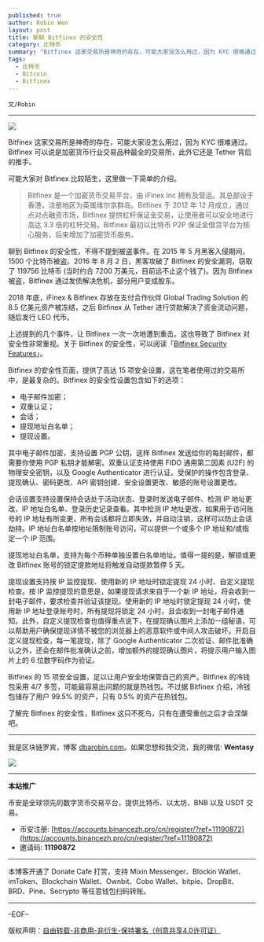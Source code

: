 ```yaml
---
published: true
author: Robin Wen
layout: post
title: 聊聊 Bitfinex 的安全性
category: 比特币
summary: "Bitfinex 这家交易所是神奇的存在，可能大家没怎么用过，因为 KYC 很难通过。Bitfinex 可以说是加密货币行业交易品种最全的交易所，此外它还是 Tether 背后的推手。Bitfinex 的 15 项安全设置，足以让用户安全地保管自己的资产。Bitfinex 的冷钱包采用 4/7 多签，可能最容易出问题的就是热钱包。不过据 Bitfinex 介绍，热钱包储存了用户 99.5% 的资产，只有 0.5% 的资产在热钱包。了解完 Bitfinex 的安全性，Bitfinex 这只不死鸟，只有在遭受重创之后才会涅槃吧。"
tags:
  - 比特币
  - Bitcoin
  - Bitfinex
---
```


`文/Robin`

***

![](https://cdn.dbarobin.com/yfray2g.png)

Bitfinex 这家交易所是神奇的存在，可能大家没怎么用过，因为 KYC 很难通过。Bitfinex 可以说是加密货币行业交易品种最全的交易所，此外它还是 Tether 背后的推手。

可能大家对 Bitfinex 比较陌生，这里做一下简单的介绍。

> Bitfinex 是一个加密货币交易平台，由 iFinex Inc 拥有及营运。其总部设于香港，注册地区为英属维尔京群岛。Bitfinex 于 2012 年 12 月成立，通过点对点融资市场，Bitfinex 提供杠杆保证金交易，让使用者可以安全地进行高达 3.3 倍的杠杆交易。Bitfinex 最初以比特币 P2P 保证金借贷平台为核心服务，后来增加了加密货币服务。

聊到 Bitfinex 的安全性，不得不提到被盗事件。在 2015 年 5 月黑客入侵期间，1500 个比特币被盗。2016 年 8 月 2 日，黑客攻破了 Bitfinex 的安全漏洞，窃取了 119756 比特币 (当时约合 7200 万美元，目前远不止这个钱了)。因为 Bitfinex 被盗，Bitfinex 通过发债解决危机，部分用户变成股东。

2018 年底，iFinex & Bitfinex 存放在支付合作伙伴 Global Trading Solution 的 8.5 亿美元资产被冻结，之后 Bitfinex 从 Tether 进行贷款解决了资金流动问题，随后发行 LEO 代币。

上述提到的几个事件，让 Bitfinex 一次一次地遭到重击。这也导致了 Bitfinex 对安全性非常重视。关于 Bitfinex 的安全性，可以阅读「[Bitfinex Security Features](https://support.bitfinex.com/hc/en-us/articles/213892469-Bitfinex-Security-Features)」。

Bitfinex 的安全性页面，提供了高达 15 项安全设置，这在笔者使用过的交易所中，是最复杂的。Bitfinex 的安全性设置包含如下的选项：

* 电子邮件加密；
* 双重认证；
* 会话；
* 提现地址白名单；
* 提现设置。

其中电子邮件加密，支持设置 PGP 公钥，这样 Bitfinex 发送给你的每封邮件，都需要你使用 PGP 私钥才能解密。双重认证支持使用 FIDO 通用第二因素 (U2F) 的物理安全密钥，以及 Google Authenticator 进行认证。受保护的操作包含登录、提现确认、密码更改、API 密钥创建、安全设置更改、敏感的账号设置更改。

会话设置支持设置保持会话处于活动状态、登录时发送电子邮件、检测 IP 地址更改、IP 地址白名单、登录历史记录查看。其中检测 IP 地址更改，如果用于访问账号的 IP 地址有所变更，所有会话都将立即失效，并自动注销，这样可以防止会话劫持。IP 地址白名单按地址限制账号访问，可以提供一个或多个 IP 地址和/或指定一个 IP 范围。

提现地址白名单，支持为每个币种单独设置白名单地址。值得一提的是，解锁或更改 Bitfinex 账号的锁定提款地址将触发自动提款暂停 5 天。

提现设置支持按 IP 监控提现、使用新的 IP 地址时锁定提现 24 小时、自定义提现检查。按 IP 监控提现的意思是，如果提现请求来自于一个新 IP 地址，将会收到一封电子邮件，要求检查并验证该提现。使用新的 IP 地址时锁定提现 24 小时，使用新 IP 地址登录账号时，所有提现将锁定 24 小时，且会收到一封电子邮件通知。此外，自定义提现检查也值得重点说下，在提现确认图片上添加一组秘语，可以帮助用户确保提现详情不被您的浏览器上的恶意软件或中间人攻击破坏。开启自定义提现检查，每一笔提现，除了 Google Authenticator 二次验证、邮件批准确认之外，还会在邮件批准确认之前，增加额外的提现确认图片，将提示用户输入图片上的 6 位数字码作为验证。

Bitfinex 的 15 项安全设置，足以让用户安全地保管自己的资产。Bitfinex 的冷钱包采用 4/7 多签，可能最容易出问题的就是热钱包。不过据 Bitfinex 介绍，冷钱包储存了用户 99.5% 的资产，只有 0.5% 的资产在热钱包。

了解完 Bitfinex 的安全性，Bitfinex 这只不死鸟，只有在遭受重创之后才会涅槃吧。

***

我是区块链罗宾，博客 [dbarobin.com](https://dbarobin.com/)。如果您想和我交流，我的微信: **Wentasy**

![](https://cdn.dbarobin.com/v4yywe2.png)

***

**本站推广**

币安是全球领先的数字货币交易平台，提供比特币、以太坊、BNB 以及 USDT 交易。

* 币安注册: [https://accounts.binancezh.pro/cn/register/?ref=11190872](https://accounts.binancezh.pro/cn/register/?ref=11190872)
* 邀请码: **11190872**

***

本博客开通了 Donate Cafe 打赏，支持 Mixin Messenger、Blockin Wallet、imToken、Blockchain Wallet、Ownbit、Cobo Wallet、bitpie、DropBit、BRD、Pine、Secrypto 等任意钱包扫码转账。

<center>
    <div class="--donate-button"
         data-button-id="f8b9df0d-af9a-460d-8258-d3f435445075"
    ></div>
</center>

***

–EOF–

版权声明：[自由转载-非商用-非衍生-保持署名（创意共享4.0许可证）](http://creativecommons.org/licenses/by-nc-nd/4.0/deed.zh)